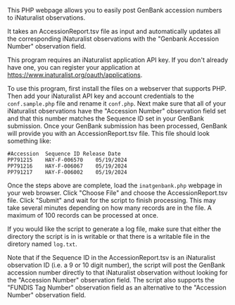 This PHP webpage allows you to easily post GenBank accession numbers to iNaturalist observations.

It takes an AccessionReport.tsv file as input and automatically updates all the corresponding iNaturalist observations with the "Genbank Accession Number" observation field.

This program requires an iNaturalist application API key. If you don't already have one, you can register your application at https://www.inaturalist.org/oauth/applications.

To use this program, first install the files on a webserver that supports PHP. Then add your iNaturalist API key and account credentials to the `conf.sample.php` file and rename it `conf.php`. Next make sure that all of your iNaturalist observations have the "Accession Number" observation field set and that this number matches the Sequence ID set in your GenBank submission. Once your GenBank submission has been processed, GenBank will provide you with an AccessionReport.tsv file. This file should look something like:
```
#Accession	Sequence ID	Release Date
PP791215	HAY-F-006570	05/19/2024	
PP791216	HAY-F-006067	05/19/2024	
PP791217	HAY-F-006002	05/19/2024	
```

Once the steps above are complete, load the `inatgenbank.php` webpage in your web browser. Click "Choose File" and choose the AccessionReport.tsv file. Click "Submit" and wait for the script to finish processing. This may take several minutes depending on how many records are in the file. A maximum of 100 records can be processed at once.

If you would like the script to generate a log file, make sure that either the directory the script is in is writable or that there is a writable file in the diretory named `log.txt`.

Note that if the Sequence ID in the AccessionReport.tsv is an iNaturalist observation ID (i.e. a 9 or 10 digit number), the script will post the GenBank accession number directly to that iNaturalist observation without looking for the "Accession Number" observation field. The script also supports the "FUNDIS Tag Number" observation field as an alternative to the "Accession Number" observation field.

